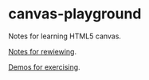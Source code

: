 # canvas-playground
Notes for learning HTML5 canvas.

[Notes for rewiewing](./docs/README.md).

[Demos for exercising](https://chenwangji.github.io/canvas-demo/).
